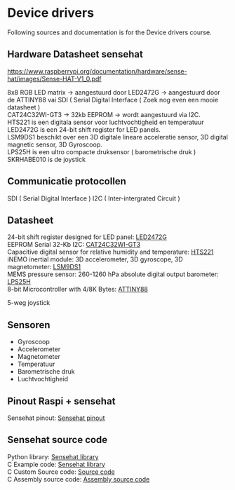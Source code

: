 # Device drivers 
Following sources and documentation is for the Device drivers course.
## Hardware Datasheet sensehat
https://www.raspberrypi.org/documentation/hardware/sense-hat/images/Sense-HAT-V1_0.pdf

8x8 RGB LED matrix -> aangestuurd door LED2472G -> aangestuurd door de ATTINY88 vai SDI ( Serial Digital Interface ( Zoek nog even een mooie datasheet ) <br/>
CAT24C32WI-GT3 -> 32kb EEPROM -> wordt aangestuurd via I2C. <br/>
HTS221 is een digitala sensor voor luchtvochtigheid en temperatuur <br/>
LED2472G is een 24-bit shift register for LED panels. <br/>
LSM9DS1 beschikt over een 3D digitale lineare acceleratie sensor, 3D digital magnetic sensor, 3D Gyroscoop. <br/>
LPS25H is een ultro compacte druksensor ( barometrische druk ) <br/>
SKRHABE010 is de joystick 


## Communicatie protocollen

SDI ( Serial Digital Interface )
I2C ( Inter-intergrated Circuit )

## Datasheet
24-bit shift register designed for LED panel: [LED2472G](https://www.st.com/resource/en/datasheet/led2472g.pdf) <br/>
EEPROM Serial 32-Kb I2C: [CAT24C32WI-GT3](https://www.onsemi.com/pub/Collateral/CAT24C32-D.PDF) <br/>
Capacitive digital sensor for relative humidity and temperature: [HTS221](https://www.st.com/resource/en/datasheet/hts221.pdf) <br/>
iNEMO inertial module: 3D accelerometer, 3D gyroscope, 3D magnetometer: [LSM9DS1](https://www.st.com/resource/en/datasheet/DM00103319.pdf) <br/>
MEMS pressure sensor: 260-1260 hPa absolute digital output barometer: [LPS25H](https://www.st.com/resource/en/datasheet/dm00066332.pdf) <br/>
8-bit Microcontroller with 4/8K Bytes: [ATTINY88](http://ww1.microchip.com/downloads/en/DeviceDoc/doc8008.pdf)

5-weg joystick

## Sensoren
+ Gyroscoop
+ Accelerometer
+ Magnetometer
+ Temperatuur
+ Barometrische druk
+ Luchtvochtigheid

## Pinout Raspi + sensehat

Sensehat pinout: [Sensehat pinout](https://pinout.xyz/pinout/sense_hat)


## Sensehat source code

Python library: [Sensehat library](https://github.com/RPi-Distro/python-sense-hat) <br/>
C Example code: [Sensehat library](https://github.com/davebm1/c-sense-hat) <br/>
C Custom Source code: [Source code](https://github.com/moshegottlieb/libsense) <br/>
C Assembly source code: [Assembly source code](https://github.com/raspberrypi/rpi-sense)
